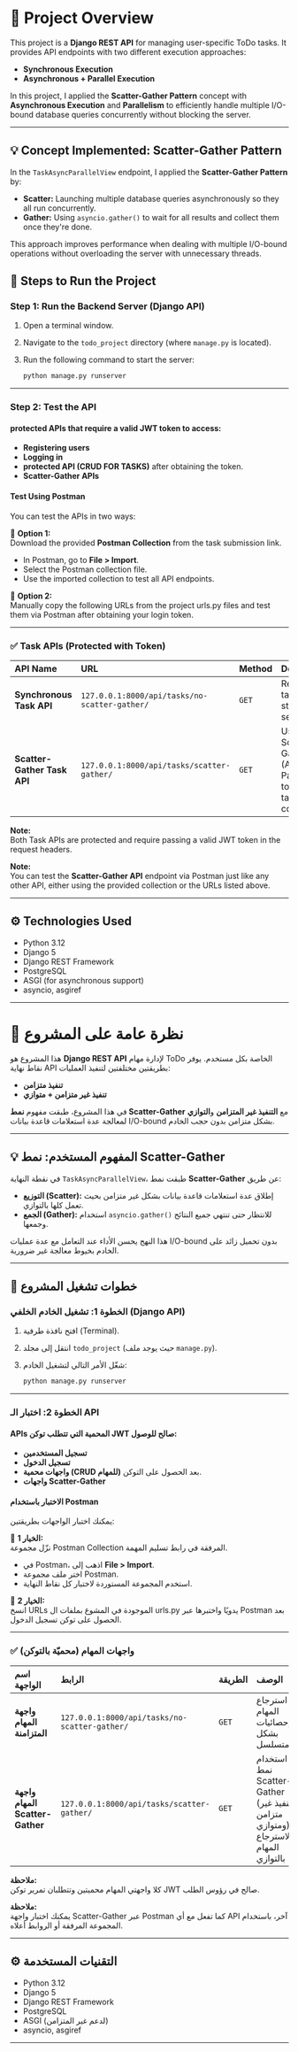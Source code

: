 
# 📌 Project Overview

This project is a **Django REST API** for managing user-specific ToDo tasks. It provides API endpoints with two different execution approaches:

- **Synchronous Execution**
- **Asynchronous + Parallel Execution**

In this project, I applied the **Scatter-Gather Pattern** concept with **Asynchronous Execution** and **Parallelism** to efficiently handle multiple I/O-bound database queries concurrently without blocking the server.

---

## 💡 Concept Implemented: Scatter-Gather Pattern

In the `TaskAsyncParallelView` endpoint, I applied the **Scatter-Gather Pattern** by:

- **Scatter:** Launching multiple database queries asynchronously so they all run concurrently.
- **Gather:** Using `asyncio.gather()` to wait for all results and collect them once they're done.

This approach improves performance when dealing with multiple I/O-bound operations without overloading the server with unnecessary threads.


## 📝 Steps to Run the Project

### Step 1: Run the Backend Server (Django API)

1. Open a terminal window.
2. Navigate to the `todo_project` directory (where `manage.py` is located).
3. Run the following command to start the server:

   ```bash
   python manage.py runserver
   ```

---

### Step 2: Test the API
#### protected APIs that require a valid JWT token to access:

   * **Registering users**
   * **Logging in**
   * **protected API (CRUD FOR TASKS)** after obtaining the token.
   * **Scatter-Gather APIs**
     
#### Test Using Postman

You can test the APIs in two ways:

🔸 **Option 1:**  
Download the provided **Postman Collection** from the task submission link.

- In Postman, go to **File > Import**.
- Select the Postman collection file.
- Use the imported collection to test all API endpoints.

🔸 **Option 2:**  
Manually copy the following URLs from the project urls.py files and test them via Postman after obtaining your login token.

---

### ✅ Task APIs (Protected with Token)

| API Name                                | URL                                               | Method | Description                                                        |
|:---------------------------------------|:--------------------------------------------------|:--------|:---------------------------------------------------------------------|
| **Synchronous Task API**               | `127.0.0.1:8000/api/tasks/no-scatter-gather/`     | `GET`   | Retrieve tasks and stats sequentially                              |
| **Scatter-Gather Task API**            | `127.0.0.1:8000/api/tasks/scatter-gather/`        | `GET`   | Use Scatter-Gather (Async + Parallelism) to retrieve tasks concurrently |

**Note:**  
Both Task APIs are protected and require passing a valid JWT token in the request headers.

**Note:**  
You can test the **Scatter-Gather API** endpoint via Postman just like any other API, either using the provided collection or the URLs listed above.

---

## ⚙️ Technologies Used

- Python 3.12
- Django 5
- Django REST Framework
- PostgreSQL
- ASGI (for asynchronous support)
- asyncio, asgiref

---


# 📌 نظرة عامة على المشروع

هذا المشروع هو **Django REST API** لإدارة مهام ToDo الخاصة بكل مستخدم. يوفر نقاط نهاية API بطريقتين مختلفتين لتنفيذ العمليات:

- **تنفيذ متزامن**
- **تنفيذ غير متزامن + متوازي**

في هذا المشروع، طبقت مفهوم **نمط Scatter-Gather** مع **التنفيذ غير المتزامن** و**التوازي** لمعالجة عدة استعلامات قاعدة بيانات I/O-bound بشكل متزامن بدون حجب الخادم.

---

## 💡 المفهوم المستخدم: نمط Scatter-Gather

في نقطة النهاية `TaskAsyncParallelView`، طبقت نمط **Scatter-Gather** عن طريق:

- **التوزيع (Scatter):** إطلاق عدة استعلامات قاعدة بيانات بشكل غير متزامن بحيث تعمل كلها بالتوازي.
- **الجمع (Gather):** استخدام `asyncio.gather()` للانتظار حتى تنتهي جميع النتائج وجمعها.

هذا النهج يحسن الأداء عند التعامل مع عدة عمليات I/O-bound بدون تحميل زائد على الخادم بخيوط معالجة غير ضرورية.

---

## 📝 خطوات تشغيل المشروع

### الخطوة 1: تشغيل الخادم الخلفي (Django API)

1. افتح نافذة طرفية (Terminal).
2. انتقل إلى مجلد `todo_project` (حيث يوجد ملف `manage.py`).
3. شغّل الأمر التالي لتشغيل الخادم:

   ```bash
   python manage.py runserver
   ```

---

### الخطوة 2: اختبار الـ API  
#### APIs المحمية التي تتطلب توكن JWT صالح للوصول:

   * **تسجيل المستخدمين**
   * **تسجيل الدخول**
   * **واجهات محمية (CRUD للمهام)** بعد الحصول على التوكن.
   * **واجهات Scatter-Gather**
     
#### الاختبار باستخدام Postman

يمكنك اختبار الواجهات بطريقتين:

🔸 **الخيار 1:**  
نزّل مجموعة Postman Collection المرفقة في رابط تسليم المهمة.

- في Postman، اذهب إلى **File > Import**.
- اختر ملف مجموعة Postman.
- استخدم المجموعة المستوردة لاختبار كل نقاط النهاية.

🔸 **الخيار 2:**  
انسخ URLs الموجودة في المشوع بملفات ال urls.py يدويًا واختبرها عبر Postman بعد الحصول على توكن تسجيل الدخول.

---

### ✅ واجهات المهام (محميّة بالتوكن)

| اسم الواجهة                              | الرابط                                              | الطريقة  | الوصف                                                         |
|:---------------------------------------|:----------------------------------------------------|:---------|:--------------------------------------------------------------|
| **واجهة المهام المتزامنة**               | `127.0.0.1:8000/api/tasks/no-scatter-gather/`       | `GET`    | استرجاع المهام والإحصائيات بشكل متسلسل                         |
| **واجهة المهام Scatter-Gather**          | `127.0.0.1:8000/api/tasks/scatter-gather/`          | `GET`    | استخدام نمط Scatter-Gather (تنفيذ غير متزامن ومتوازي) لاسترجاع المهام بالتوازي |

**ملاحظة:**  
كلا واجهتي المهام محميتين وتتطلبان تمرير توكن JWT صالح في رؤوس الطلب.

**ملاحظة:**  
يمكنك اختبار واجهة Scatter-Gather عبر Postman كما تفعل مع أي API آخر، باستخدام المجموعة المرفقة أو الروابط أعلاه.

---

## ⚙️ التقنيات المستخدمة

- Python 3.12  
- Django 5  
- Django REST Framework  
- PostgreSQL  
- ASGI (لدعم غير المتزامن)  
- asyncio, asgiref  

---

